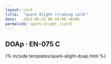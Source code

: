 ```yaml
---
layout: card
title:  "Spark Alight (trading card)"
date:   2022-06-25 08:44:00 +0100
permalink: spark-alight_(card)
---
```


## DOAp &middot; EN-075 C

{% include templates/spark-alight-doap.html %}